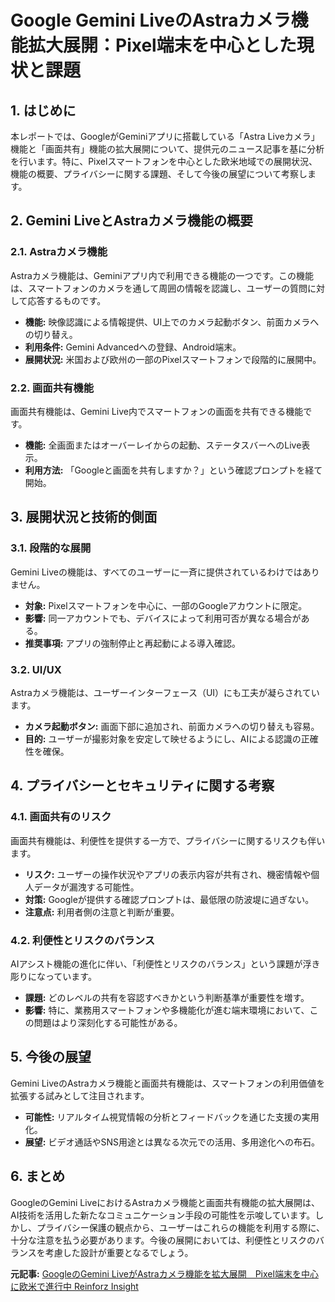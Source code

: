 # Google Gemini LiveのAstraカメラ機能拡大展開：Pixel端末を中心とした現状と課題

## 1. はじめに

本レポートでは、GoogleがGeminiアプリに搭載している「Astra Liveカメラ」機能と「画面共有」機能の拡大展開について、提供元のニュース記事を基に分析を行います。特に、Pixelスマートフォンを中心とした欧米地域での展開状況、機能の概要、プライバシーに関する課題、そして今後の展望について考察します。

## 2. Gemini LiveとAstraカメラ機能の概要

### 2.1. Astraカメラ機能

Astraカメラ機能は、Geminiアプリ内で利用できる機能の一つです。この機能は、スマートフォンのカメラを通して周囲の情報を認識し、ユーザーの質問に対して応答するものです。

* **機能:** 映像認識による情報提供、UI上でのカメラ起動ボタン、前面カメラへの切り替え。
* **利用条件:** Gemini Advancedへの登録、Android端末。
* **展開状況:** 米国および欧州の一部のPixelスマートフォンで段階的に展開中。

### 2.2. 画面共有機能

画面共有機能は、Gemini Live内でスマートフォンの画面を共有できる機能です。

* **機能:** 全画面またはオーバーレイからの起動、ステータスバーへのLive表示。
* **利用方法:** 「Googleと画面を共有しますか？」という確認プロンプトを経て開始。

## 3. 展開状況と技術的側面

### 3.1. 段階的な展開

Gemini Liveの機能は、すべてのユーザーに一斉に提供されているわけではありません。

* **対象:** Pixelスマートフォンを中心に、一部のGoogleアカウントに限定。
* **影響:** 同一アカウントでも、デバイスによって利用可否が異なる場合がある。
* **推奨事項:** アプリの強制停止と再起動による導入確認。

### 3.2. UI/UX

Astraカメラ機能は、ユーザーインターフェース（UI）にも工夫が凝らされています。

* **カメラ起動ボタン:** 画面下部に追加され、前面カメラへの切り替えも容易。
* **目的:** ユーザーが撮影対象を安定して映せるようにし、AIによる認識の正確性を確保。

## 4. プライバシーとセキュリティに関する考察

### 4.1. 画面共有のリスク

画面共有機能は、利便性を提供する一方で、プライバシーに関するリスクも伴います。

* **リスク:** ユーザーの操作状況やアプリの表示内容が共有され、機密情報や個人データが漏洩する可能性。
* **対策:** Googleが提供する確認プロンプトは、最低限の防波堤に過ぎない。
* **注意点:** 利用者側の注意と判断が重要。

### 4.2. 利便性とリスクのバランス

AIアシスト機能の進化に伴い、「利便性とリスクのバランス」という課題が浮き彫りになっています。

* **課題:** どのレベルの共有を容認すべきかという判断基準が重要性を増す。
* **影響:** 特に、業務用スマートフォンや多機能化が進む端末環境において、この問題はより深刻化する可能性がある。

## 5. 今後の展望

Gemini LiveのAstraカメラ機能と画面共有機能は、スマートフォンの利用価値を拡張する試みとして注目されます。

* **可能性:** リアルタイム視覚情報の分析とフィードバックを通じた支援の実用化。
* **展望:** ビデオ通話やSNS用途とは異なる次元での活用、多用途化への布石。

## 6. まとめ

GoogleのGemini LiveにおけるAstraカメラ機能と画面共有機能の拡大展開は、AI技術を活用した新たなコミュニケーション手段の可能性を示唆しています。しかし、プライバシー保護の観点から、ユーザーはこれらの機能を利用する際に、十分な注意を払う必要があります。今後の展開においては、利便性とリスクのバランスを考慮した設計が重要となるでしょう。


**元記事:** [GoogleのGemini LiveがAstraカメラ機能を拡大展開　Pixel端末を中心に欧米で進行中 Reinforz Insight](https://reinforz.co.jp/bizmedia/78088/)